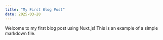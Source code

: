 ```yaml
---
title: "My First Blog Post"
date: 2025-03-20
---
```


Welcome to my first blog post using Nuxt.js! This is an example of a simple markdown file.